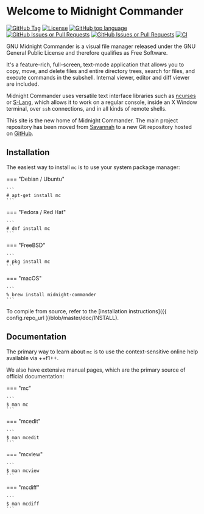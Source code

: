 # Welcome to Midnight Commander

[![GitHub Tag](https://img.shields.io/github/v/tag/MidnightCommander/mc?label=latest%20release)](https://github.com/MidnightCommander/mc/tags)
[![License](https://img.shields.io/badge/license-GPLv3+-blue)](https://github.com/MidnightCommander/mc)
[![GitHub top language](https://img.shields.io/github/languages/top/MidnightCommander/mc)](https://github.com/MidnightCommander/mc)
[![GitHub Issues or Pull Requests](https://img.shields.io/github/issues/MidnightCommander/mc)](https://github.com/MidnightCommander/mc/issues)
[![GitHub Issues or Pull Requests](https://img.shields.io/github/issues-pr/MidnightCommander/mc)](https://github.com/MidnightCommander/mc/pulls)
[![CI](https://github.com/MidnightCommander/mc/actions/workflows/ci.yml/badge.svg)](https://github.com/MidnightCommander/mc)

GNU Midnight Commander is a visual file manager released under the GNU General Public License and therefore qualifies as Free Software.

It's a feature-rich, full-screen, text-mode application that allows you to copy, move, and delete files and entire directory trees, search for files, and execute commands in the subshell. Internal viewer, editor and diff viewer are included.

Midnight Commander uses versatile text interface libraries such as [ncurses](https://invisible-island.net/ncurses/) or [S-Lang](https://www.jedsoft.org/slang/), which allows it to work on a regular console, inside an X Window terminal, over `ssh` connections, and in all kinds of remote shells.

This site is the new home of Midnight Commander. The main project repository has been moved from [Savannah](https://savannah.gnu.org/projects/mc) to a new Git repository hosted on [GitHub](https://github.com/MidnightCommander/mc).

## Installation

The easiest way to install `mc` is to use your system package manager:

=== "Debian / Ubuntu"

    ```
    # apt-get install mc
    ```

=== "Fedora / Red Hat"

    ```
    # dnf install mc
    ```

=== "FreeBSD"

    ```
    # pkg install mc
    ```

=== "macOS"

    ```
    % brew install midnight-commander
    ```

To compile from source, refer to the [installation instructions]({{ config.repo_url }}blob/master/doc/INSTALL).

## Documentation

The primary way to learn about `mc` is to use the context-sensitive online help available via ++f1++.

We also have extensive manual pages, which are the primary source of official documentation:

=== "mc"

    ```
    $ man mc
    ```

=== "mcedit"

    ```
    $ man mcedit
    ```

=== "mcview"

    ```
    $ man mcview
    ```

=== "mcdiff"

    ```
    $ man mcdiff
    ```
